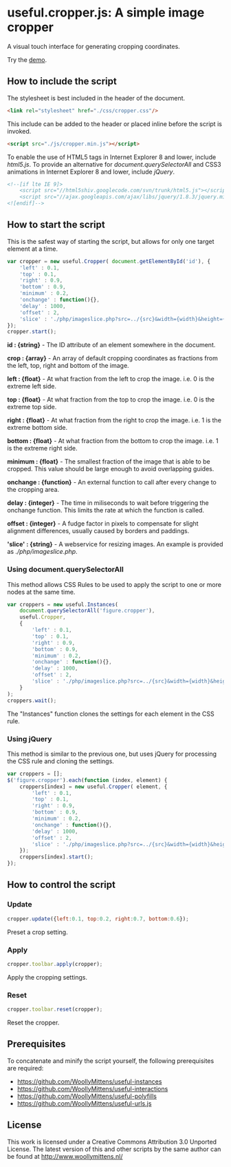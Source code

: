 # useful.cropper.js: A simple image cropper

A visual touch interface for generating cropping coordinates.

Try the <a href="http://www.woollymittens.nl/useful/default.php?url=cropper">demo</a>.

## How to include the script

The stylesheet is best included in the header of the document.

```html
<link rel="stylesheet" href="./css/cropper.css"/>
```

This include can be added to the header or placed inline before the script is invoked.

```html
<script src="./js/cropper.min.js"></script>
```

To enable the use of HTML5 tags in Internet Explorer 8 and lower, include *html5.js*. To provide an alternative for *document.querySelectorAll* and CSS3 animations in Internet Explorer 8 and lower, include *jQuery*.

```html
<!--[if lte IE 9]>
	<script src="//html5shiv.googlecode.com/svn/trunk/html5.js"></script>
	<script src="//ajax.googleapis.com/ajax/libs/jquery/1.8.3/jquery.min.js"></script>
<![endif]-->
```

## How to start the script

This is the safest way of starting the script, but allows for only one target element at a time.

```javascript
var cropper = new useful.Cropper( document.getElementById('id'), {
	'left' : 0.1,
	'top' : 0.1,
	'right' : 0.9,
	'bottom' : 0.9,
	'minimum' : 0.2,
	'onchange' : function(){},
	'delay' : 1000,
	'offset' : 2,
	'slice' : './php/imageslice.php?src=../{src}&width={width}&height={height}&left={left}&top={top}&right={right}&bottom={bottom}'
});
cropper.start();
```

**id : {string}** - The ID attribute of an element somewhere in the document.

**crop : {array}** - An array of default cropping coordinates as fractions from the left, top, right and bottom of the image.

**left : {float}** - At what fraction from the left to crop the image. i.e. 0 is the extreme left side.

**top : {float}** - At what fraction from the top to crop the image. i.e. 0 is the extreme top side.

**right : {float}** - At what fraction from the right to crop the image. i.e. 1 is the extreme bottom side.

**bottom : {float}** - At what fraction from the bottom to crop the image. i.e. 1 is the extreme right side.

**minimum : {float}** - The smallest fraction of the image that is able to be cropped. This value should be large enough to avoid overlapping guides.

**onchange : {function}** - An external function to call after every change to the cropping area.

**delay : {integer}** - The time in miliseconds to wait before triggering the onchange function. This limits the rate at which the function is called.

**offset : {integer}** - A fudge factor in pixels to compensate for slight alignment differences, usually caused by borders and paddings.

**'slice' : {string}** - A webservice for resizing images. An example is provided as *./php/imageslice.php*.

### Using document.querySelectorAll

This method allows CSS Rules to be used to apply the script to one or more nodes at the same time.

```javascript
var croppers = new useful.Instances(
	document.querySelectorAll('figure.cropper'),
	useful.Cropper,
	{
		'left' : 0.1,
		'top' : 0.1,
		'right' : 0.9,
		'bottom' : 0.9,
		'minimum' : 0.2,
		'onchange' : function(){},
		'delay' : 1000,
		'offset' : 2,
		'slice' : './php/imageslice.php?src=../{src}&width={width}&height={height}&left={left}&top={top}&right={right}&bottom={bottom}'
	}
);
croppers.wait();
```

The "Instances" function clones the settings for each element in the CSS rule.

### Using jQuery

This method is similar to the previous one, but uses jQuery for processing the CSS rule and cloning the settings.

```javascript
var croppers = [];
$('figure.cropper').each(function (index, element) {
	croppers[index] = new useful.Cropper( element, {
		'left' : 0.1,
		'top' : 0.1,
		'right' : 0.9,
		'bottom' : 0.9,
		'minimum' : 0.2,
		'onchange' : function(){},
		'delay' : 1000,
		'offset' : 2,
		'slice' : './php/imageslice.php?src=../{src}&width={width}&height={height}&left={left}&top={top}&right={right}&bottom={bottom}'
	});
	croppers[index].start();
});
```

## How to control the script

### Update

```javascript
cropper.update({left:0.1, top:0.2, right:0.7, bottom:0.6});
```

Preset a crop setting.

### Apply

```javascript
cropper.toolbar.apply(cropper);
```

Apply the cropping settings.

### Reset

```javascript
cropper.toolbar.reset(cropper);
```

Reset the cropper.

## Prerequisites

To concatenate and minify the script yourself, the following prerequisites are required:
+ https://github.com/WoollyMittens/useful-instances
+ https://github.com/WoollyMittens/useful-interactions
+ https://github.com/WoollyMittens/useful-polyfills
+ https://github.com/WoollyMittens/useful-urls.js

## License
This work is licensed under a Creative Commons Attribution 3.0 Unported License. The latest version of this and other scripts by the same author can be found at http://www.woollymittens.nl/
